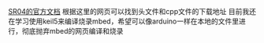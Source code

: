 [SR04的官方文档](https://os.mbed.com/users/prabhuvd/code/HCSR04/file/71da0dbf4400/hcsr04.cpp/)
根据这里的网页可以找到头文件和cpp文件的下载地址
目前我还在学习使用keil5来编译烧录mbed，希望可以像arduino一样在本地的文件里进行，彻底抛弃mbed的网页编译和烧录

